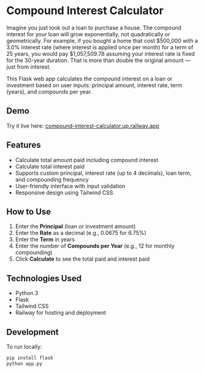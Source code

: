 # Compound Interest Calculator

Imagine you just took out a loan to purchase a house. The compound interest for your loan will grow exponentially, not quadratically or geometrically.
For example, if you bought a home that cost $500,000 with a 3.0% interest rate (where interest is applied once per month) for a term of 25 years, you would pay $1,057,509.78 assuming your interest rate is fixed for the 30-year duration.
That is more than double the original amount — just from interest.

This Flask web app calculates the compound interest on a loan or investment based on user inputs: principal amount, interest rate, term (years), and compounds per year.


## Demo

Try it live here:  [compound-interest-calculator.up.railway.app](https://compound-interest-calculator.up.railway.app/)


## Features

- Calculate total amount paid including compound interest
- Calculate total interest paid
- Supports custom principal, interest rate (up to 4 decimals), loan term, and compounding frequency
- User-friendly interface with input validation
- Responsive design using Tailwind CSS


## How to Use

1. Enter the **Principal** (loan or investment amount)
2. Enter the **Rate** as a decimal (e.g., 0.0675 for 6.75%)
3. Enter the **Term** in years
4. Enter the number of **Compounds per Year** (e.g., 12 for monthly compounding)
5. Click **Calculate** to see the total paid and interest paid


## Technologies Used

- Python 3
- Flask
- Tailwind CSS
- Railway for hosting and deployment


## Development

To run locally:

```bash
pip install flask
python app.py
